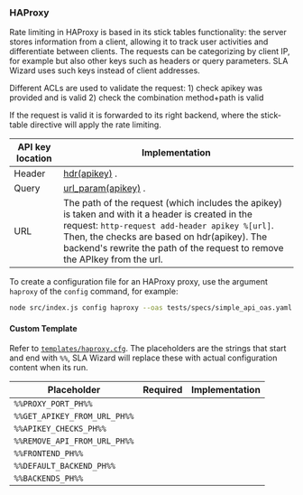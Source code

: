 ### HAProxy

Rate limiting in HAProxy is based in its stick tables functionality: the server stores information from a client, allowing it to track user activities and differentiate between clients. The requests can be categorizing by client IP, for example but also other keys such as headers or query parameters. SLA Wizard uses such keys instead of client addresses. 

Different ACLs are used to validate the request: 1) check apikey was provided and is valid 2) check the combination method+path is valid

If the request is valid it is forwarded to its right backend, where the stick-table directive will apply the rate limiting.

| API key location  |  Implementation |
|-------------------|---|
| Header            | [hdr(apikey)](https://www.haproxy.com/documentation/hapee/latest/onepage/#7.3.6-hdr) . |
| Query             | [url_param(apikey)](https://www.haproxy.com/documentation/hapee/latest/onepage/#7.3.6-url_param) . |
| URL               | The path of the request (which includes the apikey) is taken and with it a header is created in the request: `http-request add-header apikey %[url]`. Then, the checks are based on hdr(apikey). The backend's rewrite the path of the request to remove the APIkey from the url. |

To create a configuration file for an HAProxy proxy, use the argument `haproxy` of the `config` command, for example:

```bash
node src/index.js config haproxy --oas tests/specs/simple_api_oas.yaml --sla tests/specs/slas/ --outFile tests/proxy-configuration-haproxy.cfg
```

#### Custom Template

Refer to [`templates/haproxy.cfg`](../templates/haproxy.cfg). The placeholders are the strings that start and end with `%%`, SLA Wizard will replace these with actual configuration content when its run. 

| Placeholder  | Required |  Implementation |
|-------------------|---|---|
| `%%PROXY_PORT_PH%%` |  |  | 
| `%%GET_APIKEY_FROM_URL_PH%%` |  |  | 
| `%%APIKEY_CHECKS_PH%%` |  |  | 
| `%%REMOVE_API_FROM_URL_PH%%` |  |  | 
| `%%FRONTEND_PH%%` |  |  | 
| `%%DEFAULT_BACKEND_PH%%` |  |  | 
| `%%BACKENDS_PH%%` |  |  | 
